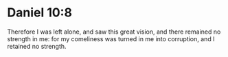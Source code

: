 # Daniel 10:8

Therefore I was left alone, and saw this great vision, and there remained no strength in me: for my comeliness was turned in me into corruption, and I retained no strength.